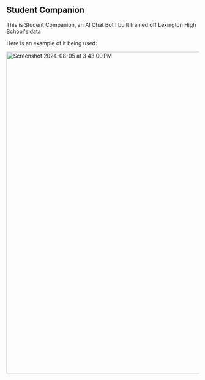 Student Companion
----
This is Student Companion, an AI Chat Bot I built trained off Lexington High School's data

Here is an example of it being used: 

<img width="841" alt="Screenshot 2024-08-05 at 3 43 00 PM" src="https://github.com/user-attachments/assets/e6a93331-4c65-4964-9d7a-acd25ec850bc">
